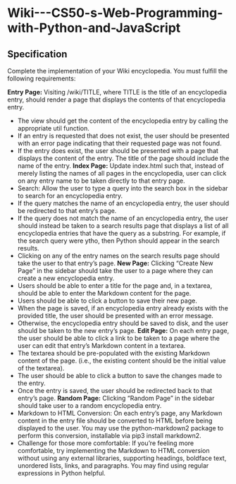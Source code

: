 # Wiki---CS50-s-Web-Programming-with-Python-and-JavaScript

## Specification
Complete the implementation of your Wiki encyclopedia. You must fulfill the following requirements:

**Entry Page:** Visiting /wiki/TITLE, where TITLE is the title of an encyclopedia entry, should render a page that displays the contents of that encyclopedia entry.
* The view should get the content of the encyclopedia entry by calling the appropriate util function.
* If an entry is requested that does not exist, the user should be presented with an error page indicating that their requested page was not found.
* If the entry does exist, the user should be presented with a page that displays the content of the entry. The title of the page should include the name of the entry.
**Index Page:** Update index.html such that, instead of merely listing the names of all pages in the encyclopedia, user can click on any entry name to be taken directly to that entry page.
* Search: Allow the user to type a query into the search box in the sidebar to search for an encyclopedia entry.
* If the query matches the name of an encyclopedia entry, the user should be redirected to that entry’s page.
* If the query does not match the name of an encyclopedia entry, the user should instead be taken to a search results page that displays a list of all encyclopedia entries that have the query as a substring. For example, if the search query were ytho, then Python should appear in the search results.
* Clicking on any of the entry names on the search results page should take the user to that entry’s page.
**New Page:** Clicking “Create New Page” in the sidebar should take the user to a page where they can create a new encyclopedia entry.
* Users should be able to enter a title for the page and, in a textarea, should be able to enter the Markdown content for the page.
* Users should be able to click a button to save their new page.
* When the page is saved, if an encyclopedia entry already exists with the provided title, the user should be presented with an error message.
* Otherwise, the encyclopedia entry should be saved to disk, and the user should be taken to the new entry’s page.
**Edit Page:** On each entry page, the user should be able to click a link to be taken to a page where the user can edit that entry’s Markdown content in a textarea.
* The textarea should be pre-populated with the existing Markdown content of the page. (i.e., the existing content should be the initial value of the textarea).
* The user should be able to click a button to save the changes made to the entry.
* Once the entry is saved, the user should be redirected back to that entry’s page.
**Random Page:** Clicking “Random Page” in the sidebar should take user to a random encyclopedia entry.
* Markdown to HTML Conversion: On each entry’s page, any Markdown content in the entry file should be converted to HTML before being displayed to the user. You may use the python-markdown2 package to perform this conversion, installable via pip3 install markdown2.
* Challenge for those more comfortable: If you’re feeling more comfortable, try implementing the Markdown to HTML conversion without using any external libraries, supporting headings, boldface text, unordered lists, links, and paragraphs. You may find using regular expressions in Python helpful.
